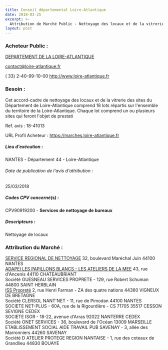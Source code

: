 ```yaml
---
title: Conseil départemental Loire-Atlantique
date: 2018-03-25
excerpt: >-
  Attribution de Marché Public - Nettoyage des locaux et de la vitrerie des sites du Département de Loire-Atlantique
layout: post
---
```


### Acheteur Public : 
<a href="/acheteur-137/siren-224400028"> DEPARTEMENT DE LA LOIRE-ATLANTIQUE</a><br/>



contact@loire-atlantique.fr

( 33) 2-40-99-10-00
http://www.loire-atlantique.fr
### Besoin :

Cet accord-cadre de nettoyage des locaux et de la vitrerie des sites du Département de Loire-Atlantique comprend 18 lots répartis sur l'ensemble du territoire de la Loire-Atlantique. Chaque lot comprend un ou plusieurs sites qui feront l'objet de prestati

Ref. avis : 18-41013

URL Profil Acheteur : https://marches.loire-atlantique.fr

##### Lieu d'exécution :

NANTES - Département 44 - Loire-Atlantique

###### Date de publication de l'avis d'attribution : 
25/03/2018

##### Codes CPV concerné(s) :
CPV90919200 - **Services de nettoyage de bureaux** <br/>

##### Descripteurs :
Nettoyage de locaux <br/>

### Attribution du Marché :
<a href="/entreprise-547/siren-328104997"> SERVICE REGIONAL DE NETTOYAGE</a>    32, boulevard Maréchal Juin 44100 NANTES <br/>
<a href="/entreprise-574/siren-775605405"> ADAPEI LES PAPILLONS BLANCS - LES ATELIERS DE LA MEE</a>    43, rue d'Ancenis 44110 CHATEAUBRIANT <br/>
Société GUESNEAU SERVICES PROPRETE - 129, rue Robert Schuman 44800 SAINT HERBLAIN <br/>
<a href="/entreprise-572/siren-542016951"> ISS Propreté</a>    2, rue Henri Farman - ZA des quatre nations 44360 VIGNEUX DE BRETAGNE <br/>
Société CLERSOL NANT'NET - 11, rue de Pimodan 44100 NANTES <br/>
SOCIETE NET-PLUS - 60A, rue de la Rigourdière - CS 71705 35517 CESSON SEVIGNE CEDEX <br/>
SOCIETE ISOR - 18-22, avenue d'Arras 92022 NANTERRE CEDEX <br/>
Société ONET SERVICES - 36, boulevard de l'Océan 13009 MARSEILLE <br/>
ETABLISSEMENT SOCIAL AIDE TRAVAIL PUB SAVENAY - 3, allée des Marronniers 44260 SAVENAY <br/>
Société D ATELIER PROTEGE REGION NANTAISE - 1, rue des coteaux de Grandlieu 44830 BOUAYE <br/>
